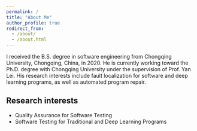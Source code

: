 ```yaml
---
permalink: /
title: "About Me"
author_profile: true
redirect_from: 
  - /about/
  - /about.html
---
```


I received the B.S. degree in software engineering from Chongqing University, Chongqing, China, in 2020. He is currently working toward the Ph.D. degree with Chongqing University under the supervision of Prof. Yan Lei. His research interests include fault localization for software and deep learning programs, as well as automated program repair.

## Research interests

- Quality Assurance for Software Testing
- Software Testing for Traditional and Deep Learning Programs



